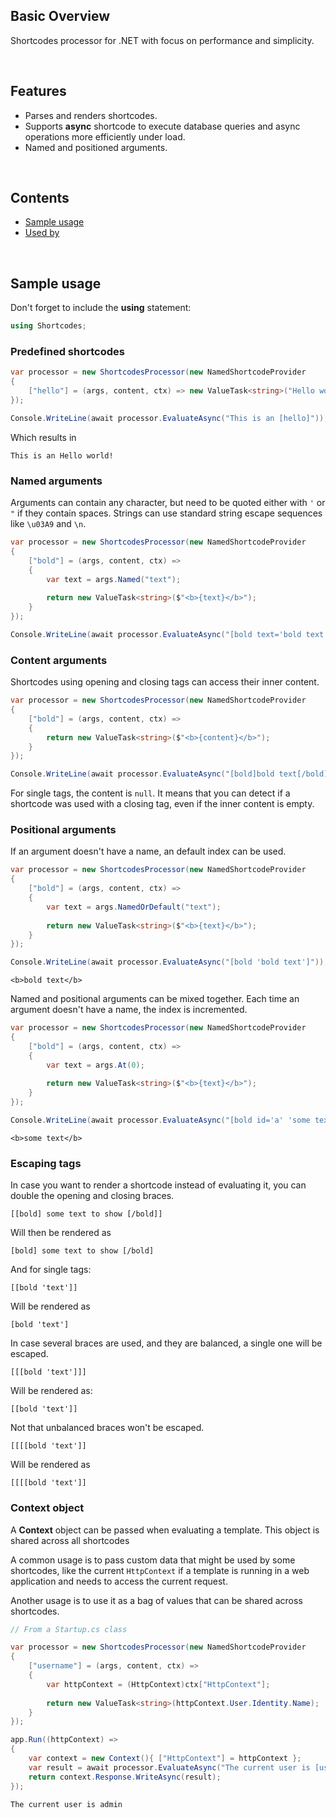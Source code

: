 ## Basic Overview

Shortcodes processor for .NET with focus on performance and simplicity.

<br>

## Features

- Parses and renders shortcodes.
- Supports **async** shortcode to execute database queries and async operations more efficiently under load.
- Named and positioned arguments.

<br>

## Contents
- [Sample usage](#sample-usage)
- [Used by](#used-by)

<br>

## Sample usage

Don't forget to include the __using__ statement:

```c#
using Shortcodes;
```

### Predefined shortcodes

```c#
var processor = new ShortcodesProcessor(new NamedShortcodeProvider
{
    ["hello"] = (args, content, ctx) => new ValueTask<string>("Hello world!")
});

Console.WriteLine(await processor.EvaluateAsync("This is an [hello]"));
```

Which results in 

```
This is an Hello world!
```

### Named arguments

Arguments can contain any character, but need to be quoted either with `'` or `"` if they contain spaces.
Strings can use standard string escape sequences like `\u03A9` and `\n`.

```c#
var processor = new ShortcodesProcessor(new NamedShortcodeProvider
{
    ["bold"] = (args, content, ctx) => 
    {
        var text = args.Named("text");
        
        return new ValueTask<string>($"<b>{text}</b>");
    }
});

Console.WriteLine(await processor.EvaluateAsync("[bold text='bold text' 1234]"));
```

### Content arguments

Shortcodes using opening and closing tags can access their inner content.

```c#
var processor = new ShortcodesProcessor(new NamedShortcodeProvider
{
    ["bold"] = (args, content, ctx) => 
    {
        return new ValueTask<string>($"<b>{content}</b>");
    }
});

Console.WriteLine(await processor.EvaluateAsync("[bold]bold text[/bold]"));
```

For single tags, the content is `null`. It means that you can detect if a shortcode was
used with a closing tag, even if the inner content is empty.

### Positional arguments

If an argument doesn't have a name, an default index can be used.

```c#
var processor = new ShortcodesProcessor(new NamedShortcodeProvider
{
    ["bold"] = (args, content, ctx) => 
    {
        var text = args.NamedOrDefault("text");
        
        return new ValueTask<string>($"<b>{text}</b>");
    }
});

Console.WriteLine(await processor.EvaluateAsync("[bold 'bold text']"));
```

```
<b>bold text</b>
```

Named and positional arguments can be mixed together. Each time an argument doesn't
have a name, the index is incremented.


```c#
var processor = new ShortcodesProcessor(new NamedShortcodeProvider
{
    ["bold"] = (args, content, ctx) => 
    {
        var text = args.At(0);
        
        return new ValueTask<string>($"<b>{text}</b>");
    }
});

Console.WriteLine(await processor.EvaluateAsync("[bold id='a' 'some text']"));
```

```
<b>some text</b>
```

### Escaping tags

In case you want to render a shortcode instead of evaluating it, you can double the 
opening and closing braces.

```
[[bold] some text to show [/bold]]
```

Will then be rendered as 

```
[bold] some text to show [/bold]
```

And for single tags:

```
[[bold 'text']]
```

Will be rendered as 

```
[bold 'text']
```

In case several braces are used, and they are balanced, a single one will be escaped.

```
[[[bold 'text']]]
```

Will be rendered as:

```
[[bold 'text']]
```

Not that unbalanced braces won't be escaped.

```
[[[[bold 'text']]
```

Will be rendered as

```
[[[[bold 'text']]
```

### Context object

A __Context__ object can be passed when evaluating a template. This object
is shared across all shortcodes

A common usage is to pass custom data that might be used by some shortcodes, like
the current `HttpContext` if a template is running in a web application and needs 
to access the current request.

Another usage is to use it as a bag of values that can be shared across shortcodes.

```c#
// From a Startup.cs class

var processor = new ShortcodesProcessor(new NamedShortcodeProvider
{
    ["username"] = (args, content, ctx) => 
    {
        var httpContext = (HttpContext)ctx["HttpContext"];
        
        return new ValueTask<string>(httpContext.User.Identity.Name);
    }
});

app.Run((httpContext) =>
{
    var context = new Context(){ ["HttpContext"] = httpContext };
    var result = await processor.EvaluateAsync("The current user is [username]", context);
    return context.Response.WriteAsync(result);
});
```

```
The current user is admin
```
